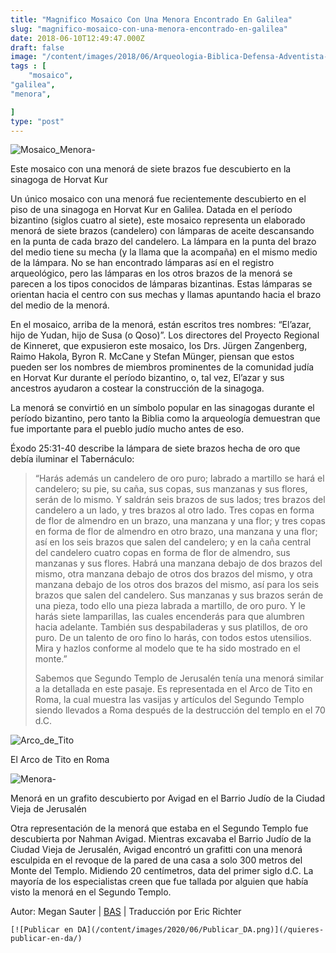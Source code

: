 ```yaml
---
title: "Magnifico Mosaico Con Una Menora Encontrado En Galilea"
slug: "magnifico-mosaico-con-una-menora-encontrado-en-galilea"
date: 2018-06-10T12:49:47.000Z
draft: false
image: "/content/images/2018/06/Arqueologia-Biblica-Defensa-Adventista-3.png"
tags : [
    "mosaico",
"galilea",
"menora",

]
type: "post"
---
```


   ![Mosaico_Menora-](/content/images/2018/06/Mosaico_Menora-.png)

 Este mosaico con una menorá de siete brazos fue descubierto en la sinagoga de Horvat Kur

 Un único mosaico con una menorá fue recientemente descubierto en el piso de una sinagoga en Horvat Kur en Galilea. Datada en el período bizantino (siglos cuatro al siete), este mosaico representa un elaborado menorá de siete brazos (candelero) con lámparas de aceite descansando en la punta de cada brazo del candelero. La lámpara en la punta del brazo del medio tiene su mecha (y la llama que la acompaña) en el mismo medio de la lámpara. No se han encontrado lámparas así en el registro arqueológico, pero las lámparas en los otros brazos de la menorá se parecen a los tipos conocidos de lámparas bizantinas. Estas lámparas se orientan hacia el centro con sus mechas y llamas apuntando hacia el brazo del medio de la menorá.

 En el mosaico, arriba de la menorá, están escritos tres nombres: “El’azar, hijo de Yudan, hijo de Susa (o Qoso)”. Los directores del Proyecto Regional de Kinneret, que expusieron este mosaico, los Drs. Jürgen Zangenberg, Raimo Hakola, Byron R. McCane y Stefan Münger, piensan que estos pueden ser los nombres de miembros prominentes de la comunidad judía en Horvat Kur durante el período bizantino, o, tal vez, El’azar y sus ancestros ayudaron a costear la construcción de la sinagoga.

 La menorá se convirtió en un símbolo popular en las sinagogas durante el período bizantino, pero tanto la Biblia como la arqueología demuestran que fue importante para el pueblo judío mucho antes de eso.

 Éxodo 25:31-40 describe la lámpara de siete brazos hecha de oro que debía iluminar el Tabernáculo:

 
>  “Harás además un candelero de oro puro; labrado a martillo se hará el candelero; su pie, su caña, sus copas, sus manzanas y sus flores, serán de lo mismo. Y saldrán seis brazos de sus lados; tres brazos del candelero a un lado, y tres brazos al otro lado. Tres copas en forma de flor de almendro en un brazo, una manzana y una flor; y tres copas en forma de flor de almendro en otro brazo, una manzana y una flor; así en los seis brazos que salen del candelero; y en la caña central del candelero cuatro copas en forma de flor de almendro, sus manzanas y sus flores. Habrá una manzana debajo de dos brazos del mismo, otra manzana debajo de otros dos brazos del mismo, y otra manzana debajo de los otros dos brazos del mismo, así para los seis brazos que salen del candelero. Sus manzanas y sus brazos serán de una pieza, todo ello una pieza labrada a martillo, de oro puro. Y le harás siete lamparillas, las cuales encenderás para que alumbren hacia adelante. También sus despabiladeras y sus platillos, de oro puro. De un talento de oro fino lo harás, con todos estos utensilios. Mira y hazlos conforme al modelo que te ha sido mostrado en el monte.”
> 
>   Sabemos que Segundo Templo de Jerusalén tenía una menorá similar a la detallada en este pasaje. Es representada en el Arco de Tito en Roma, la cual muestra las vasijas y artículos del Segundo Templo siendo llevados a Roma después de la destrucción del templo en el 70 d.C.

 ![Arco_de_Tito](/content/images/2018/06/Arco_de_Tito.png)

 El Arco de Tito en Roma

 ![Menora-](/content/images/2018/06/Menora-.png)

 Menorá en un grafito descubierto por Avigad en el Barrio Judío de la Ciudad Vieja de Jerusalén

 Otra representación de la menorá que estaba en el Segundo Templo fue descubierta por Nahman Avigad. Mientras excavaba el Barrio Judío de la Ciudad Vieja de Jerusalén, Avigad encontró un grafitti con una menorá esculpida en el revoque de la pared de una casa a solo 300 metros del Monte del Templo. Midiendo 20 centímetros, data del primer siglo d.C. La mayoría de los especialistas creen que fue tallada por alguien que había visto la menorá en el Segundo Templo.

 Autor: Megan Sauter | [BAS](http://www.biblicalarchaeology.org/daily/ancient-cultures/ancient-israel/magnificent-menorah-mosaic-found-in-galilee/) | Traducción por Eric Richter

    [![Publicar en DA](/content/images/2020/06/Publicar_DA.png)](/quieres-publicar-en-da/) 